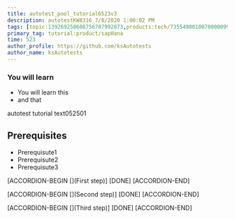 ```yaml
---
title: autotest_pool_tutorial6523v3
description: autotestKW8316_7/8/2020 1:00:02 PM
tags: [topic:139269250608756787992873,products:tech/73554900100700000996,tutorial:experience/advanced]
primary_tag: tutorial:product/sapHana
time: 523
author_profile: https://github.com/ksAutotests
author_name: ksAutotests
---
```

### You will learn
- You will learn this
- and that

autotest tutorial text052501

## Prerequisites
- Prerequisute1
- Prerequisute2
- Prerequisute3

[ACCORDION-BEGIN [](First step)]
[DONE]
[ACCORDION-END]

[ACCORDION-BEGIN [](Second step)]
[DONE]
[ACCORDION-END]

[ACCORDION-BEGIN [](Third step)]
[DONE]
[ACCORDION-END]


